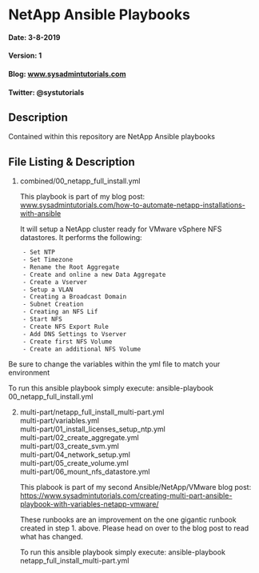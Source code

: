# NetApp Ansible Playbooks

#### Date: 3-8-2019
#### Version: 1
#### Blog: www.sysadmintutorials.com
#### Twitter: @systutorials

## Description

Contained within this repository are NetApp Ansible playbooks

## File Listing & Description
1. combined/00_netapp_full_install.yml<br>
   
   This playbook is part of my blog post:<br>
   www.sysadmintutorials.com/how-to-automate-netapp-installations-with-ansible<br>
   
   It will setup a NetApp cluster ready for VMware vSphere NFS datastores. It performs the following:
```sh
    - Set NTP
    - Set Timezone
    - Rename the Root Aggregate
    - Create and online a new Data Aggregate
    - Create a Vserver
    - Setup a VLAN
    - Creating a Broadcast Domain
    - Subnet Creation
    - Creating an NFS Lif
    - Start NFS
    - Create NFS Export Rule
    - Add DNS Settings to Vserver
    - Create first NFS Volume
    - Create an additional NFS Volume
 ```
 
   Be sure to change the variables within the yml file to match your environment
 
   To run this ansible playbook simply execute: ansible-playbook 00_netapp_full_install.yml
 
 2. multi-part/netapp_full_install_multi-part.yml<br>
    multi-part/variables.yml<br>
    multi-part/01_install_licenses_setup_ntp.yml<br>
    multi-part/02_create_aggregate.yml<br>
    multi-part/03_create_svm.yml<br>
    multi-part/04_network_setup.yml<br>
    multi-part/05_create_volume.yml<br>
    multi-part/06_mount_nfs_datastore.yml<br>

    This plabook is part of my second Ansible/NetApp/VMware blog post:<br>
    https://www.sysadmintutorials.com/creating-multi-part-ansible-playbook-with-variables-netapp-vmware/<br>
    
    These runbooks are an improvement on the one gigantic runbook created in step 1. above.
    Please head on over to the blog post to read what has changed.
    
    To run this ansible playbook simply execute: ansible-playbook netapp_full_install_multi-part.yml

